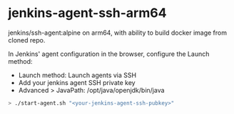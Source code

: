# jenkins-agent-ssh-arm64
jenkins/ssh-agent:alpine on arm64, with ability to build docker image from cloned repo.

In Jenkins' agent configuration in the browser, configure the Launch method:
- Launch method: Launch agents via SSH
- Add your jenkins agent SSH private key
- Advanced > JavaPath: /opt/java/openjdk/bin/java

```sh
> ./start-agent.sh "<your-jenkins-agent-ssh-pubkey>"
```
